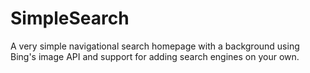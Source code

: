 # SimpleSearch
A very simple navigational search homepage with a background using Bing's image API and support for adding search engines on your own.
